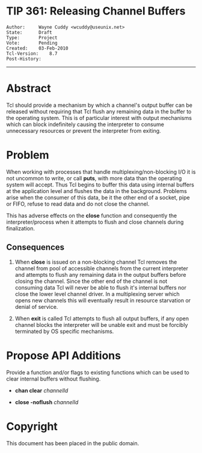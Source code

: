 # TIP 361: Releasing Channel Buffers
	Author:		Wayne Cuddy <wcuddy@useunix.net>
	State:		Draft
	Type:		Project
	Vote:		Pending
	Created:	03-Feb-2010
	Tcl-Version:	8.7
	Post-History:
-----

# Abstract

Tcl should provide a mechanism by which a channel's output buffer can be
released without requiring that Tcl flush any remaining data in the buffer to
the operating system. This is of particular interest with output mechanisms
which can block indefinitely causing the interpreter to consume unnecessary
resources or prevent the interpreter from exiting.

# Problem

When working with processes that handle multiplexing/non-blocking I/O it is
not uncommon to write, or call **puts**, with more data than the operating
system will accept. Thus Tcl begins to buffer this data using internal buffers
at the application level and flushes the data in the background. Problems
arise when the consumer of this data, be it the other end of a socket, pipe or
FIFO, refuse to read data and do not close the channel.

This has adverse effects on the **close** function and consequently the
interpreter/process when it attempts to flush and close channels during
finalization.

## Consequences

   1. When **close** is issued on a non-blocking channel Tcl removes the
      channel from pool of accessible channels from the current interpreter
      and attempts to flush any remaining data in the output buffers before
      closing the channel. Since the other end of the channel is not consuming
      data Tcl will never be able to flush it's internal buffers nor close the
      lower level channel driver. In a multiplexing server which opens new
      channels this will eventually result in resource starvation or denial of
      service.

   2. When **exit** is called Tcl attempts to flush all output buffers, if
      any open channel blocks the interpreter will be unable exit and must be
      forcibly terminated by OS specific mechanisms.

# Propose API Additions

Provide a function and/or flags to existing functions which can be used to
clear internal buffers without flushing.

   * **chan clear** _channelId_

   * **close -noflush** _channelId_

# Copyright

This document has been placed in the public domain.

